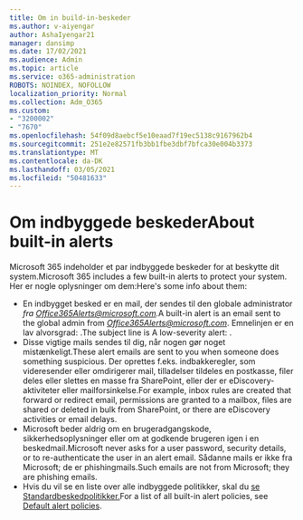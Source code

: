 ```yaml
---
title: Om in build-in-beskeder
ms.author: v-aiyengar
author: AshaIyengar21
manager: dansimp
ms.date: 17/02/2021
ms.audience: Admin
ms.topic: article
ms.service: o365-administration
ROBOTS: NOINDEX, NOFOLLOW
localization_priority: Normal
ms.collection: Adm_O365
ms.custom:
- "3200002"
- "7670"
ms.openlocfilehash: 54f09d8aebcf5e10eaad7f19ec5138c9167962b4
ms.sourcegitcommit: 251e2e82571fb3bb1fbe3dbf7bfca30e004b3373
ms.translationtype: MT
ms.contentlocale: da-DK
ms.lasthandoff: 03/05/2021
ms.locfileid: "50481633"
---
```

# <a name="about-built-in-alerts"></a><span data-ttu-id="5d91a-102">Om indbyggede beskeder</span><span class="sxs-lookup"><span data-stu-id="5d91a-102">About built-in alerts</span></span>

<span data-ttu-id="5d91a-103">Microsoft 365 indeholder et par indbyggede beskeder for at beskytte dit system.</span><span class="sxs-lookup"><span data-stu-id="5d91a-103">Microsoft 365 includes a few built-in alerts to protect your system.</span></span> <span data-ttu-id="5d91a-104">Her er nogle oplysninger om dem:</span><span class="sxs-lookup"><span data-stu-id="5d91a-104">Here's some info about them:</span></span>

- <span data-ttu-id="5d91a-105">En indbygget besked er en mail, der sendes til den globale administrator *fra Office365Alerts@microsoft.com.*</span><span class="sxs-lookup"><span data-stu-id="5d91a-105">A built-in alert is an email sent to the global admin from *Office365Alerts@microsoft.com*.</span></span> <span data-ttu-id="5d91a-106">Emnelinjen er en lav alvorsgrad: <name of alert policy> .</span><span class="sxs-lookup"><span data-stu-id="5d91a-106">The subject line is A low-severity alert: <name of alert policy>.</span></span>
- <span data-ttu-id="5d91a-107">Disse vigtige mails sendes til dig, når nogen gør noget mistænkeligt.</span><span class="sxs-lookup"><span data-stu-id="5d91a-107">These alert emails are sent to you when someone does something suspicious.</span></span> <span data-ttu-id="5d91a-108">Der oprettes f.eks. indbakkeregler, som videresender eller omdirigerer mail, tilladelser tildeles en postkasse, filer deles eller slettes en masse fra SharePoint, eller der er eDiscovery-aktiviteter eller mailforsinkelse.</span><span class="sxs-lookup"><span data-stu-id="5d91a-108">For example, inbox rules are created that forward or redirect email, permissions are granted to a mailbox, files are shared or deleted in bulk from SharePoint, or there are eDiscovery activities or email delays.</span></span>
- <span data-ttu-id="5d91a-109">Microsoft beder aldrig om en brugeradgangskode, sikkerhedsoplysninger eller om at godkende brugeren igen i en beskedmail.</span><span class="sxs-lookup"><span data-stu-id="5d91a-109">Microsoft never asks for a user password, security details, or to re-authenticate the user in an alert email.</span></span> <span data-ttu-id="5d91a-110">Sådanne mails er ikke fra Microsoft; de er phishingmails.</span><span class="sxs-lookup"><span data-stu-id="5d91a-110">Such emails are not from Microsoft; they are phishing emails.</span></span>
- <span data-ttu-id="5d91a-111">Hvis du vil se en liste over alle indbyggede politikker, skal du [se Standardbeskedpolitikker.](https://go.microsoft.com/fwlink/?linkid=2103170)</span><span class="sxs-lookup"><span data-stu-id="5d91a-111">For a list of all built-in alert policies, see [Default alert policies](https://go.microsoft.com/fwlink/?linkid=2103170).</span></span>